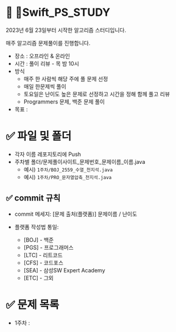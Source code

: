# 👶 Swift_PS_STUDY

2023년 6월 23일부터 시작한 알고리즘 스터디입니다.

매주 알고리즘 문제풀이를 진행합니다.

- 장소 : 오프라인 & 온라인
- 시간 : 풀이 리뷰 - 목 밤 10시
- 방식
    - 매주 한 사람씩 해당 주에 풀 문제 선정
    - 매일 한문제씩 풀이
    - 토요일은 난이도 높은 문제로 선정하고 시간을 정해 함께 풀고 리뷰
    - Programmers 문제, 백준 문제 풀이
- 목표 : 

# ✅ 파일 및 폴더
- 각자 이름 레포지토리에 Push
- 주차별 폴더/문제풀이사이트_문제번호_문제이름_이름.java
    - 예시) `1주차/BOJ_2559_수열_천지석.java`
    - 예시) `1주차/PRO_문자열압축_천지석.java`

## ✅ commit 규칙

- commit 메세지: [문제 출처(플랫폼)] 문제이름 / 난이도 

- 플랫폼 작성법 통일:
    - [BOJ] - 백준
    - [PGS] - 프로그래머스
    - [LTC] - 리트코드
    - [CFS] - 코드포스
    - [SEA] - 삼성SW Expert Academy
    - [ETC] - 그외



# ✅ 문제 목록

- 1주차 :
  


